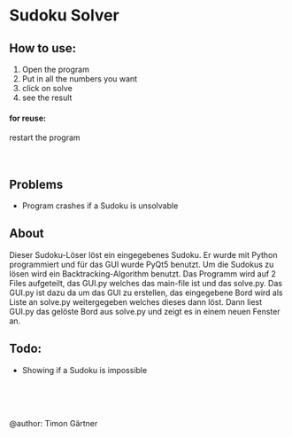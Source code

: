 # Sudoku Solver

## How to use:
1. Open the program
2. Put in all the numbers you want
3. click on solve
4. see the result

#### for reuse: 
restart the program  
<br>
<br>
## Problems
* Program crashes if a Sudoku is unsolvable

## About  
Dieser Sudoku-Löser löst ein eingegebenes Sudoku.
Er wurde mit Python programmiert und für das GUI wurde PyQt5 benutzt. 
Um die Sudokus zu lösen wird ein Backtracking-Algorithm benutzt. Das Programm wird auf 2 Files aufgeteilt, das GUI.py welches das main-file ist und das solve.py.
Das GUI.py ist dazu da um das GUI zu erstellen, das eingegebene Bord wird als Liste an solve.py weitergegeben welches dieses dann löst. Dann liest GUI.py das gelöste Bord aus solve.py und zeigt es in einem neuen Fenster an.
<br>

## Todo:
* Showing if a Sudoku is impossible

<br>
<br>
<br>
  
  
@author: Timon Gärtner
